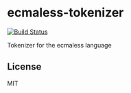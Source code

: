 # ecmaless-tokenizer

[![Build Status](https://travis-ci.org/farskipper/ecmaless.svg?branch=master)](https://travis-ci.org/farskipper/ecmaless)

Tokenizer for the ecmaless language

## License
MIT

